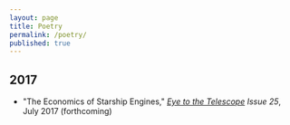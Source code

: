 ```yaml
---
layout: page
title: Poetry
permalink: /poetry/
published: true
---
```


## 2017

* "The Economics of Starship Engines," *[Eye to the Telescope](http://eyetothetelescope.com/) Issue 25*, July 2017 (forthcoming)
